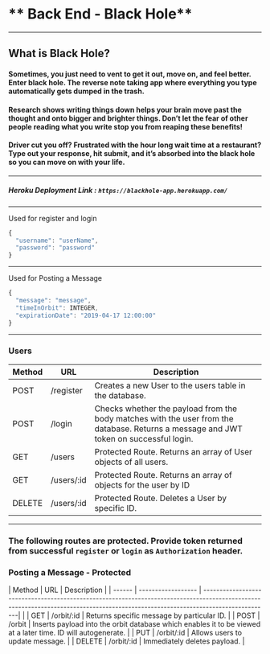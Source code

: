 # ** Back End - Black Hole**
---
## What is Black Hole?

#### Sometimes, you just need to vent to get it out, move on, and feel better.  Enter black hole. The reverse note taking app where everything you type automatically gets dumped in the trash. 
#### Research shows writing things down helps your brain move past the thought and onto bigger and brighter things. Don’t let the fear of other people reading what you write stop you from reaping these benefits! 
#### Driver cut you off? Frustrated with the hour long wait time at a restaurant? Type out your response, hit submit, and it’s absorbed into the black hole so you can move on with your life. 

---
##### Heroku Deployment Link : ` https://blackhole-app.herokuapp.com/ `
---

Used for register and login
```js
{
  "username": "userName",
  "password": "password"
}
```
---

Used for Posting a Message
```js
{
  "message": "message",
  "timeInOrbit": INTEGER,
  "expirationDate": "2019-04-17 12:00:00"
}
```
---

### Users

| Method | URL                | Description                                                                                                                                                                      |
| ------ | ------------------ | -------------------------------------------------------------------------------------------------------------------------------------------------------------------------------- |
| POST   | /register          | Creates a new User to the users table in the database.                                                                                                                           |
| POST   | /login             | Checks whether the payload from the body matches with the user from the database. Returns a message and JWT token on successful login.                                           |
| GET    | /users             | Protected Route. Returns an array of User objects of all users.                                                                                                                  |
| GET    | /users/:id         | Protected Route. Returns an array of objects for the user by ID                                                                                                                  |
| DELETE | /users/:id         | Protected Route. Deletes a User by specific ID.                                                                                                                                  |

---

### The following routes are protected. Provide token returned from successful `register` or `login` as `Authorization` header.

### Posting a Message - Protected
| Method | URL                | Description                                                                                                                                                                      |
| ------ | ------------------ | ---------------------------------------------------------------------------------------------------------------------------------------------------------------------------------|                                                                                                                         |
| GET    | /orbit/:id         | Returns specific message by particular ID.                                                                                                                                       |
| POST   | /orbit             | Inserts payload into the orbit database which enables it to be viewed at a later time. ID will autogenerate.                                                                     |
| PUT    | /orbit/:id         | Allows users to update message.                                                                                                                                                  |
| DELETE | /orbit/:id         | Immediately deletes payload.                                                                                                                                                     |
